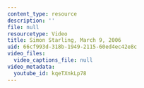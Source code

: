 ```yaml
---
content_type: resource
description: ''
file: null
resourcetype: Video
title: Simon Starling, March 9, 2006
uid: 66cf993d-318b-1949-2115-60ed4ec42e8c
video_files:
  video_captions_file: null
video_metadata:
  youtube_id: kqeTXnkLp78
---
```

